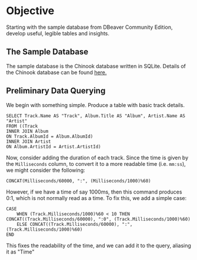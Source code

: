 # Objective
Starting with the sample database from DBeaver Community Edition, develop useful, legible tables and insights.
## The Sample Database
The sample database is the Chinook database written in SQLite. Details of the Chinook database can be found [here.](https://github.com/lerocha/chinook-database)
## Preliminary Data Querying
We begin with something simple. Produce a table with basic track details.
```
SELECT Track.Name AS "Track", Album.Title AS "Album", Artist.Name AS "Artist"
FROM ((Track
INNER JOIN Album
ON Track.AlbumId = Album.AlbumId)
INNER JOIN Artist
ON Album.ArtistId = Artist.ArtistId)
```

Now, consider adding the duration of each track. Since the time is given by the `Milliseconds` column, to convert it to a more readable time (i.e. `mm:ss`), we might consider the following: 
```
CONCAT(Milliseconds/60000, ":", (Milliseconds/1000)%60)
```
However, if we have a time of say 1000ms, then this command produces 0:1, which is not normally read as a time. To fix this, we add a simple case:
```
CASE
	WHEN (Track.Milliseconds/1000)%60 < 10 THEN CONCAT((Track.Milliseconds/60000), ":0", (Track.Milliseconds/1000)%60)
	ELSE CONCAT((Track.Milliseconds/60000), ":", (Track.Milliseconds/1000)%60)
END
```
This fixes the readability of the time, and we can add it to the query, aliasing it as "Time"
